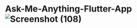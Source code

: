 # Ask-Me-Anything-Flutter-App![Screenshot (108)](https://user-images.githubusercontent.com/93781577/191890614-d043da9b-3e0d-4e86-900d-fc8ec853b597.png)
